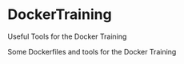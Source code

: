# DockerTraining
Useful Tools for the Docker Training

Some Dockerfiles and tools for the Docker Training
